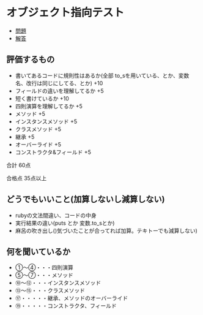 オブジェクト指向テスト
===================

- [問題](https://docs.google.com/document/d/1On3uCcsp_jEcElIUtiK9j_wX5vZPOCY0kslPzLzR750/pub)
- [解答](https://docs.google.com/document/d/1MEFiMan2BtVuCrb4j7bncrU3rcx2WIOl6e-PTWCqkpE/pub)


評価するもの
------------

- 書いてあるコードに規則性はあるか(全部 to_sを用いている、とか、変数名、改行は同じにしてる、とか) +10
- フィールドの違いを理解してるか +5
- 短く書けているか +10
- 四則演算を理解してるか +5
- メソッド +5
- インスタンスメソッド +5
- クラスメソッド +5
- 継承 +5
- オーバーライド +5
- コンストラクタ&フィールド +5

合計 60点

合格点 35点以上

どうでもいいこと(加算しないし減算しない)
-----------------------------------

- rubyの文法間違い、コードの中身
- 実行結果の違い(puts とか 変数.to_sとか)
- 麻呂の吹き出し()気づいたことが合ってれば加算。テキトーでも減算しない)


何を聞いているか
-----------------

- ①〜④・・・四則演算
- ⑤〜⑦・・・メソッド
- ⑩〜⑫・・・インスタンスメソッド
- ⑬〜⑮・・・クラスメソッド
- ⑰・・・・・継承、メソッドのオーバーライド
- ⑲・・・・・コンストラクタ、フィールド


